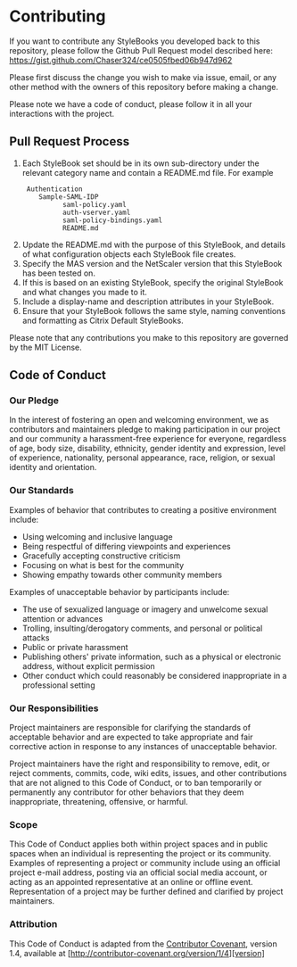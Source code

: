 # Contributing
If you want to contribute any StyleBooks you developed back to this repository, please follow the Github Pull Request model described here: https://gist.github.com/Chaser324/ce0505fbed06b947d962

Please first discuss the change you wish to make via issue,
email, or any other method with the owners of this repository before making a change. 

Please note we have a code of conduct, please follow it in all your interactions with the project.

## Pull Request Process

1. Each StyleBook set should be in its own sub-directory under the relevant category name and contain a README.md file. For example
    ```
     Authentication 
        Sample-SAML-IDP 
              saml-policy.yaml 
              auth-vserver.yaml
              saml-policy-bindings.yaml
              README.md
    ```
2. Update the README.md with the purpose of this StyleBook, and details of what configuration objects each StyleBook file creates.
3. Specify the MAS version and the NetScaler version that this StyleBook has been tested on.
4. If this is based on an existing StyleBook, specify the original StyleBook and what changes you made to it.
5. Include a display-name and description attributes in your StyleBook.
6. Ensure that your StyleBook follows the same style, naming conventions and formatting as Citrix Default StyleBooks.

Please note that any contributions you make to this repository are governed by the MIT License.

## Code of Conduct

### Our Pledge

In the interest of fostering an open and welcoming environment, we as
contributors and maintainers pledge to making participation in our project and
our community a harassment-free experience for everyone, regardless of age, body
size, disability, ethnicity, gender identity and expression, level of experience,
nationality, personal appearance, race, religion, or sexual identity and
orientation.

### Our Standards

Examples of behavior that contributes to creating a positive environment
include:

* Using welcoming and inclusive language
* Being respectful of differing viewpoints and experiences
* Gracefully accepting constructive criticism
* Focusing on what is best for the community
* Showing empathy towards other community members

Examples of unacceptable behavior by participants include:

* The use of sexualized language or imagery and unwelcome sexual attention or
advances
* Trolling, insulting/derogatory comments, and personal or political attacks
* Public or private harassment
* Publishing others' private information, such as a physical or electronic
  address, without explicit permission
* Other conduct which could reasonably be considered inappropriate in a
  professional setting

### Our Responsibilities

Project maintainers are responsible for clarifying the standards of acceptable
behavior and are expected to take appropriate and fair corrective action in
response to any instances of unacceptable behavior.

Project maintainers have the right and responsibility to remove, edit, or
reject comments, commits, code, wiki edits, issues, and other contributions
that are not aligned to this Code of Conduct, or to ban temporarily or
permanently any contributor for other behaviors that they deem inappropriate,
threatening, offensive, or harmful.

### Scope

This Code of Conduct applies both within project spaces and in public spaces
when an individual is representing the project or its community. Examples of
representing a project or community include using an official project e-mail
address, posting via an official social media account, or acting as an appointed
representative at an online or offline event. Representation of a project may be
further defined and clarified by project maintainers.

### Attribution

This Code of Conduct is adapted from the [Contributor Covenant][homepage], version 1.4,
available at [http://contributor-covenant.org/version/1/4][version]

[homepage]: http://contributor-covenant.org
[version]: http://contributor-covenant.org/version/1/4/
